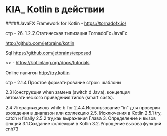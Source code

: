 # KIA_ Kotlin в действии
#####JavaFX Framework for Kotlin - https://tornadofx.io/

стр - 26. 1.2.2.Статическая типизация
TornadoFx 
JavaFx

http://github.com/jetbrains/kotlin

Sql https://github.com/jetbrains/exposed

<<Tutorials>> - https://kotlinlang.org/docs/tutorials

Online палигон http://try.kotlin

стр - 2.1.4 Простое форматирование строк: шаблоны

2.3 Конструкция when замена (switch d Java), 
    концепция автоматического приведения типов (smart casts).
    
2.4 Итерации:циклы while b for
2.4.4.Использование "in" для проверки вхождения в диапазон или коллекцию
2.5. Исключения в Kotlin
2.5.1 try, catch и finally
2.5.2 try,как выражения
Глава 3. Определение и вызов фнкций
3.1.Создание коллекций в Kotlin
3.2.Упрощение вызова функций cnh73
